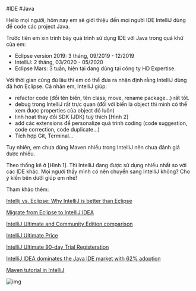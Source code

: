 \#IDE #Java

Hello mọi người, hôm nay em sẽ giới thiệu đến mọi người IDE IntelliJ dùng để code các project Java.

Trước tiên em xin trình bày quá trình sử dụng IDE với Java trong quá khứ của em:

- Eclipse version 2019: 3 tháng, 09/2019 - 12/2019
- IntelliJ: 2 tháng, 03/2020 - 05/2020
- Eclipse Mars: 3 tuần, hiện tại đang dùng tại công ty HD Expertise.

Với thời gian cũng đủ lâu thì em có thể đưa ra nhận định rằng IntelliJ dùng đã hơn Eclipse. Cá nhân em, IntelliJ giúp:

- refactor code (đổi tên biến, tên class; move, rename package...) rất tốt.
- debug trong IntelliJ rất trực quan (đối với biến là object thì mình có thể xem được properties của object đó luôn)
- linh hoạt thay đổi SDK (JDK) tuỳ thích [Hình 2]
- add các extensions để personalize quá trình coding (code suggestion, code correction, code duplicate...)
- Tích hợp Git, Terminal...

Tuy nhiên, em chưa dùng Maven nhiều trong IntelliJ nên chưa đánh giá được nhiều.

Theo thống kê ở [Hình 1].  Thì IntelliJ đang được sử dụng nhiều nhất so với các IDE khác. Mọi người thấy mình có nên chuyển sang IntelliJ không? Cho ý kiến bên dưới giúp em nhé!

Tham khảo thêm:

[Intellij vs. Eclipse: Why IntelliJ is better than Eclipse](https://dzone.com/articles/why-idea-better-eclipse)

[Migrate from Eclipse to IntelliJ IDEA](https://www.jetbrains.com/help/idea/migrating-from-eclipse-to-intellij-idea.html)﻿

[IntelliJ Ultimate and Community Edition  comparison](https://www.jetbrains.com/idea/features/editions_comparison_matrix.html)

[IntelliJ Ultimate Price](https://www.jetbrains.com/idea/buy/#commercial?billing=yearly)

[IntelliJ Ultimate 90-day Trial Registeration](https://www.jetbrains.com/shop/eform/extended-trial/idea/)

[IntelliJ IDEA dominates the Java IDE market with 62% adoption](https://snyk.io/blog/intellij-idea-dominates-the-ide-market-with-62-adoption-among-jvm-developers/)

[Maven tutorial in IntelliJ](https://www.jetbrains.com/help/idea/maven-support.html)

![img](https://snyk.io/wp-content/uploads/25a.png)

